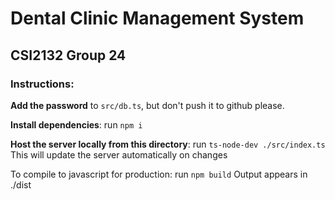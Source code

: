 # Dental Clinic Management System

## CSI2132 Group 24

### Instructions:

**Add the password** to `src/db.ts`, but don't push it to github please.

**Install dependencies**: run `npm i`

**Host the server locally from this directory**: run `ts-node-dev ./src/index.ts`
This will update the server automatically on changes

To compile to javascript for production: run `npm build`
Output appears in ./dist
